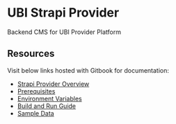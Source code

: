 # UBI Strapi Provider

Backend CMS for UBI Provider Platform

## Resources

Visit below links hosted with Gitbook for documentation:

- [Strapi Provider Overview](https://piramal-swasthya.gitbook.io/uba/toasters/provider-toaster/developer-guide/backend-guide/strapi-provider)
- [Prerequisites](https://piramal-swasthya.gitbook.io/uba/toasters/provider-toaster/developer-guide/backend-guide/strapi-provider/prerequisites)
- [Environment Variables](https://piramal-swasthya.gitbook.io/uba/toasters/provider-toaster/developer-guide/backend-guide/strapi-provider/environment-variables)
- [Build and Run Guide](https://piramal-swasthya.gitbook.io/uba/toasters/provider-toaster/developer-guide/backend-guide/strapi-provider/build-and-run-guide)
- [Sample Data](https://piramal-swasthya.gitbook.io/uba/toasters/provider-toaster/developer-guide/backend-guide/strapi-provider/sample-data)